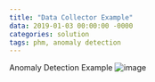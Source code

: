 ```yaml
---
title: "Data Collector Example"
data: 2019-01-03 00:00:00 -0000
categories: solution 
tags: phm, anomaly detection
---
```

Anomaly Detection Example
![image](https://user-images.githubusercontent.com/44759045/56470135-98472600-647d-11e9-984c-456639ac5a01.png)
